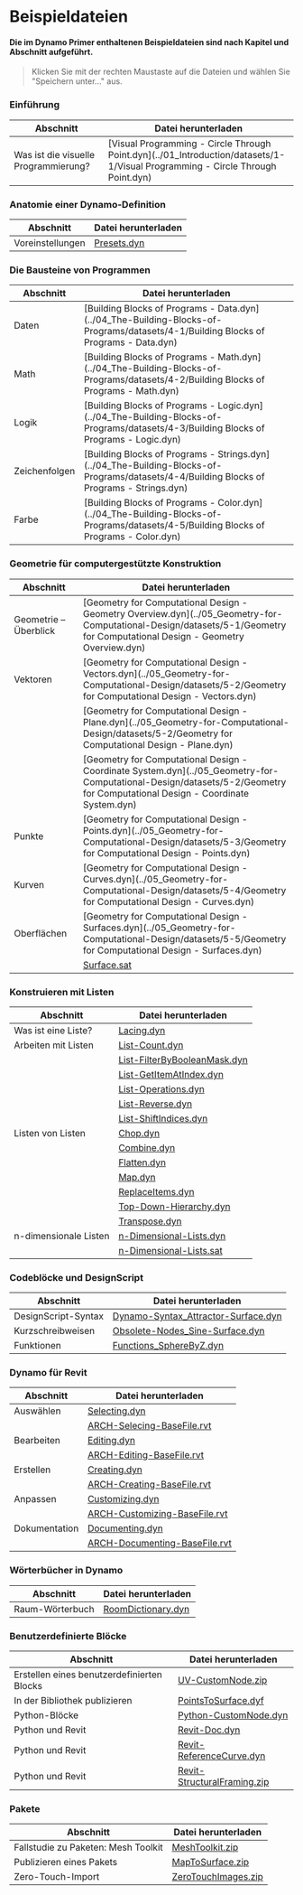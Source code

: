# Beispieldateien

#### Die im Dynamo Primer enthaltenen Beispieldateien sind nach Kapitel und Abschnitt aufgeführt.

> Klicken Sie mit der rechten Maustaste auf die Dateien und wählen Sie "Speichern unter..." aus.

### Einführung

| Abschnitt                            | Datei herunterladen                                                                                                               |
| ------------------------------------ | --------------------------------------------------------------------------------------------------------------------------------- |
| Was ist die visuelle Programmierung? | \[Visual Programming - Circle Through Point.dyn]\(../01\_Introduction/datasets/1-1/Visual Programming - Circle Through Point.dyn) |

### Anatomie einer Dynamo-Definition

| Abschnitt        | Datei herunterladen                                                                                                                      |
| ---------------- | ---------------------------------------------------------------------------------------------------------------------------------------- |
| Voreinstellungen | [Presets.dyn](https://github.com/h-iL/ForkedDynamoPrimerReorganized/blob/de/03\_Anatomy-of-a-Dynamo-Definition/datasets/3-5/Presets.dyn) |

### Die Bausteine von Programmen

| Abschnitt     | Datei herunterladen                                                                                                                          |
| ------------- | -------------------------------------------------------------------------------------------------------------------------------------------- |
| Daten         | \[Building Blocks of Programs - Data.dyn]\(../04\_The-Building-Blocks-of-Programs/datasets/4-1/Building Blocks of Programs - Data.dyn)       |
| Math          | \[Building Blocks of Programs - Math.dyn]\(../04\_The-Building-Blocks-of-Programs/datasets/4-2/Building Blocks of Programs - Math.dyn)       |
| Logik         | \[Building Blocks of Programs - Logic.dyn]\(../04\_The-Building-Blocks-of-Programs/datasets/4-3/Building Blocks of Programs - Logic.dyn)     |
| Zeichenfolgen | \[Building Blocks of Programs - Strings.dyn]\(../04\_The-Building-Blocks-of-Programs/datasets/4-4/Building Blocks of Programs - Strings.dyn) |
| Farbe         | \[Building Blocks of Programs - Color.dyn]\(../04\_The-Building-Blocks-of-Programs/datasets/4-5/Building Blocks of Programs - Color.dyn)     |

### Geometrie für computergestützte Konstruktion

| Abschnitt             | Datei herunterladen                                                                                                                                                            |
| --------------------- | ------------------------------------------------------------------------------------------------------------------------------------------------------------------------------ |
| Geometrie – Überblick | \[Geometry for Computational Design - Geometry Overview.dyn]\(../05\_Geometry-for-Computational-Design/datasets/5-1/Geometry for Computational Design - Geometry Overview.dyn) |
| Vektoren              | \[Geometry for Computational Design - Vectors.dyn]\(../05\_Geometry-for-Computational-Design/datasets/5-2/Geometry for Computational Design - Vectors.dyn)                     |
|                       | \[Geometry for Computational Design - Plane.dyn]\(../05\_Geometry-for-Computational-Design/datasets/5-2/Geometry for Computational Design - Plane.dyn)                         |
|                       | \[Geometry for Computational Design - Coordinate System.dyn]\(../05\_Geometry-for-Computational-Design/datasets/5-2/Geometry for Computational Design - Coordinate System.dyn) |
| Punkte                | \[Geometry for Computational Design - Points.dyn]\(../05\_Geometry-for-Computational-Design/datasets/5-3/Geometry for Computational Design - Points.dyn)                       |
| Kurven                | \[Geometry for Computational Design - Curves.dyn]\(../05\_Geometry-for-Computational-Design/datasets/5-4/Geometry for Computational Design - Curves.dyn)                       |
| Oberflächen           | \[Geometry for Computational Design - Surfaces.dyn]\(../05\_Geometry-for-Computational-Design/datasets/5-5/Geometry for Computational Design - Surfaces.dyn)                   |
|                       | [Surface.sat](https://github.com/h-iL/ForkedDynamoPrimerReorganized/blob/de/05\_Geometry-for-Computational-Design/datasets/5-5/Surface.sat)                                    |

### Konstruieren mit Listen

| Abschnitt             | Datei herunterladen                                                                                                                                              |
| --------------------- | ---------------------------------------------------------------------------------------------------------------------------------------------------------------- |
| Was ist eine Liste?   | [Lacing.dyn](https://github.com/h-iL/ForkedDynamoPrimerReorganized/blob/de/06\_Designing-with-Lists/datasets/6-1/Lacing.dyn)                                     |
| Arbeiten mit Listen   | [List-Count.dyn](https://github.com/h-iL/ForkedDynamoPrimerReorganized/blob/de/06\_Designing-with-Lists/datasets/6-2/List-Count.dyn)                             |
|                       | [List-FilterByBooleanMask.dyn](https://github.com/h-iL/ForkedDynamoPrimerReorganized/blob/de/06\_Designing-with-Lists/datasets/6-2/List-FilterByBooleanMask.dyn) |
|                       | [List-GetItemAtIndex.dyn](https://github.com/h-iL/ForkedDynamoPrimerReorganized/blob/de/06\_Designing-with-Lists/datasets/6-2/List-GetItemAtIndex.dyn)           |
|                       | [List-Operations.dyn](https://github.com/h-iL/ForkedDynamoPrimerReorganized/blob/de/06\_Designing-with-Lists/datasets/6-2/List-Operations.dyn)                   |
|                       | [List-Reverse.dyn](https://github.com/h-iL/ForkedDynamoPrimerReorganized/blob/de/06\_Designing-with-Lists/datasets/6-2/List-Reverse.dyn)                         |
|                       | [List-ShiftIndices.dyn](https://github.com/h-iL/ForkedDynamoPrimerReorganized/blob/de/06\_Designing-with-Lists/datasets/6-2/List-ShiftIndices.dyn)               |
| Listen von Listen     | [Chop.dyn](https://github.com/h-iL/ForkedDynamoPrimerReorganized/blob/de/06\_Designing-with-Lists/datasets/6-3/Chop.dyn)                                         |
|                       | [Combine.dyn](https://github.com/h-iL/ForkedDynamoPrimerReorganized/blob/de/06\_Designing-with-Lists/datasets/6-3/Combine.dyn)                                   |
|                       | [Flatten.dyn](https://github.com/h-iL/ForkedDynamoPrimerReorganized/blob/de/06\_Designing-with-Lists/datasets/6-3/Flatten.dyn)                                   |
|                       | [Map.dyn](https://github.com/h-iL/ForkedDynamoPrimerReorganized/blob/de/06\_Designing-with-Lists/datasets/6-3/Map.dyn)                                           |
|                       | [ReplaceItems.dyn](https://github.com/h-iL/ForkedDynamoPrimerReorganized/blob/de/06\_Designing-with-Lists/datasets/6-3/ReplaceItems.dyn)                         |
|                       | [Top-Down-Hierarchy.dyn](https://github.com/h-iL/ForkedDynamoPrimerReorganized/blob/de/06\_Designing-with-Lists/datasets/6-3/Top-Down-Hierarchy.dyn)             |
|                       | [Transpose.dyn](https://github.com/h-iL/ForkedDynamoPrimerReorganized/blob/de/06\_Designing-with-Lists/datasets/6-3/Transpose.dyn)                               |
| n-dimensionale Listen | [n-Dimensional-Lists.dyn](https://github.com/h-iL/ForkedDynamoPrimerReorganized/blob/de/06\_Designing-with-Lists/datasets/6-4/n-Dimensional-Lists.dyn)           |
|                       | [n-Dimensional-Lists.sat](https://github.com/h-iL/ForkedDynamoPrimerReorganized/blob/de/06\_Designing-with-Lists/datasets/6-4/n-Dimensional-Lists.sat)           |

### Codeblöcke und DesignScript

| Abschnitt           | Datei herunterladen                                                                                                                                                    |
| ------------------- | ---------------------------------------------------------------------------------------------------------------------------------------------------------------------- |
| DesignScript-Syntax | [Dynamo-Syntax\_Attractor-Surface.dyn](https://github.com/h-iL/ForkedDynamoPrimerReorganized/blob/de/07\_Code-Block/datasets/7-2/Dynamo-Syntax\_Attractor-Surface.dyn) |
| Kurzschreibweisen   | [Obsolete-Nodes\_Sine-Surface.dyn](https://github.com/h-iL/ForkedDynamoPrimerReorganized/blob/de/07\_Code-Block/datasets/7-3/Obsolete-Nodes\_Sine-Surface.dyn)         |
| Funktionen          | [Functions\_SphereByZ.dyn](https://github.com/h-iL/ForkedDynamoPrimerReorganized/blob/de/07\_Code-Block/datasets/7-4/Functions\_SphereByZ.dyn)                         |

### Dynamo für Revit

| Abschnitt     | Datei herunterladen                                                                                                                                            |
| ------------- | -------------------------------------------------------------------------------------------------------------------------------------------------------------- |
| Auswählen     | [Selecting.dyn](https://github.com/h-iL/ForkedDynamoPrimerReorganized/blob/de/08\_Dynamo-for-Revit/datasets/8-2/Selecting.dyn)                                 |
|               | [ARCH-Selecing-BaseFile.rvt](https://github.com/h-iL/ForkedDynamoPrimerReorganized/blob/de/08\_Dynamo-for-Revit/datasets/8-2/ARCH-Selecting-BaseFile.rvt)      |
| Bearbeiten    | [Editing.dyn](https://github.com/h-iL/ForkedDynamoPrimerReorganized/blob/de/08\_Dynamo-for-Revit/datasets/8-3/Editing.dyn)                                     |
|               | [ARCH-Editing-BaseFile.rvt](https://github.com/h-iL/ForkedDynamoPrimerReorganized/blob/de/08\_Dynamo-for-Revit/datasets/8-3/ARCH-Editing-BaseFile.rvt)         |
| Erstellen     | [Creating.dyn](https://github.com/h-iL/ForkedDynamoPrimerReorganized/blob/de/08\_Dynamo-for-Revit/datasets/8-4/Creating.dyn)                                   |
|               | [ARCH-Creating-BaseFile.rvt](https://github.com/h-iL/ForkedDynamoPrimerReorganized/blob/de/08\_Dynamo-for-Revit/datasets/8-4/ARCH-Creating-BaseFile.rvt)       |
| Anpassen      | [Customizing.dyn](https://github.com/h-iL/ForkedDynamoPrimerReorganized/blob/de/08\_Dynamo-for-Revit/datasets/8-5/Customizing.dyn)                             |
|               | [ARCH-Customizing-BaseFile.rvt](https://github.com/h-iL/ForkedDynamoPrimerReorganized/blob/de/08\_Dynamo-for-Revit/datasets/8-5/ARCH-Customizing-BaseFile.rvt) |
| Dokumentation | [Documenting.dyn](https://github.com/h-iL/ForkedDynamoPrimerReorganized/blob/de/08\_Dynamo-for-Revit/datasets/8-6/Documenting.dyn)                             |
|               | [ARCH-Documenting-BaseFile.rvt](https://github.com/h-iL/ForkedDynamoPrimerReorganized/blob/de/08\_Dynamo-for-Revit/datasets/8-6/ARCH-Documenting-BaseFile.rvt) |

### Wörterbücher in Dynamo

| Abschnitt       | Datei herunterladen                                                                                                                   |
| --------------- | ------------------------------------------------------------------------------------------------------------------------------------- |
| Raum-Wörterbuch | [RoomDictionary.dyn](https://github.com/h-iL/ForkedDynamoPrimerReorganized/blob/de/09\_Dictionaries/datasets/9-4\_roomDictionary.dyn) |

### Benutzerdefinierte Blöcke

| Abschnitt                                  | Datei herunterladen                                                                                                                                     |
| ------------------------------------------ | ------------------------------------------------------------------------------------------------------------------------------------------------------- |
| Erstellen eines benutzerdefinierten Blocks | [UV-CustomNode.zip](https://github.com/h-iL/ForkedDynamoPrimerReorganized/blob/de/10\_Custom-Nodes/datasets/10-2/UV-CustomNode.zip)                     |
| In der Bibliothek publizieren              | [PointsToSurface.dyf](https://github.com/h-iL/ForkedDynamoPrimerReorganized/blob/de/10\_Custom-Nodes/datasets/10-3/PointsToSurface.dyf)                 |
| Python-Blöcke                              | [Python-CustomNode.dyn](https://github.com/h-iL/ForkedDynamoPrimerReorganized/blob/de/10\_Custom-Nodes/datasets/10-4/Python-CustomNode.dyn)             |
| Python und Revit                           | [Revit-Doc.dyn](https://github.com/h-iL/ForkedDynamoPrimerReorganized/blob/de/10\_Custom-Nodes/datasets/10-5/Revit-Doc.dyn)                             |
| Python und Revit                           | [Revit-ReferenceCurve.dyn](https://github.com/h-iL/ForkedDynamoPrimerReorganized/blob/de/10\_Custom-Nodes/datasets/10-5/Revit-ReferenceCurve.dyn)       |
| Python und Revit                           | [Revit-StructuralFraming.zip](https://github.com/h-iL/ForkedDynamoPrimerReorganized/blob/de/10\_Custom-Nodes/datasets/10-5/Revit-StructuralFraming.zip) |

### Pakete

| Abschnitt                           | Datei herunterladen                                                                                                                 |
| ----------------------------------- | ----------------------------------------------------------------------------------------------------------------------------------- |
| Fallstudie zu Paketen: Mesh Toolkit | [MeshToolkit.zip](https://github.com/h-iL/ForkedDynamoPrimerReorganized/blob/de/11\_Packages/datasets/11-2/MeshToolkit.zip)         |
| Publizieren eines Pakets            | [MapToSurface.zip](https://github.com/h-iL/ForkedDynamoPrimerReorganized/blob/de/11\_Packages/datasets/11-4/MapToSurface.zip)       |
| Zero-Touch-Import                   | [ZeroTouchImages.zip](https://github.com/h-iL/ForkedDynamoPrimerReorganized/blob/de/11\_Packages/datasets/11-5/ZeroTouchImages.zip) |
